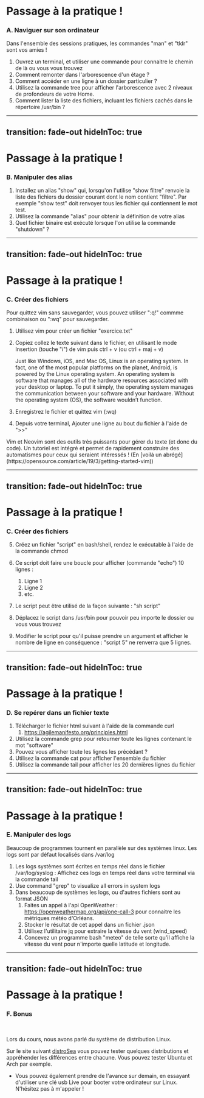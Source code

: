 # Passage à la pratique !
### A. Naviguer sur son ordinateur
<p class="opacity-90 border-1 border-separate p2">Dans l'ensemble des sessions pratiques, les commandes "man" et "tldr" sont vos amies !</p>

1. Ouvrez un terminal, et utiliser une commande pour connaitre le chemin de là ou vous vous trouvez
2. Comment remonter dans l'arborescence d'un étage ?
3. Comment accéder en une ligne à un dossier particulier ?
4. Utilisez la commande tree pour afficher l'arborescence avec 2 niveaux de profondeurs de votre Home.
5. Comment lister la liste des fichiers, incluant les fichiers cachés dans le répertoire /usr/bin ?

---
transition: fade-out
hideInToc: true
---

# Passage à la pratique !
### B. Manipuler des alias

1. Installez un alias "show" qui, lorsqu'on l'utilise "show filtre" renvoie la liste des fichiers du dossier courant dont le nom contient "filtre". Par exemple "show test" doit renvoyer tous les fichier qui contiennent le mot test.
2. Utilisez la commande "alias" pour obtenir la définition de votre alias
3. Quel fichier binaire est exécuté lorsque l'on utilise la commande "shutdown" ?

---
transition: fade-out
hideInToc: true
---

# Passage à la pratique !
### C. Créer des fichiers

<p class="opacity-90 border-1 border-separate p2">Pour quittez vim sans sauvegarder, vous pouvez utiliser ":q!" commme combinaison ou ":wq" pour sauvegarder.</p>

1. Utilisez vim pour créer un fichier "exercice.txt"
2. Copiez collez le texte suivant dans le fichier, en utilisant le mode Insertion (touche "i") de vim puis ctrl + v (ou ctrl + maj + v)
   <div class="text-xs">
   Just like Windows, iOS, and Mac OS, Linux is an operating system. In fact, one of the most popular platforms on the planet, Android, is powered by the Linux operating system. An operating system is software that manages all of the hardware resources associated with your desktop or laptop. To put it simply, the operating system manages the communication between your software and your hardware. Without the operating system (OS), the software wouldn’t function.</div>

3. Enregistrez le fichier et quittez vim (:wq)
4. Depuis votre terminal, Ajouter une ligne au bout du fichier à l'aide de ">>"

<p v-click class="opacity-90 border-1 border-separate p2">Vim et Neovim sont des outils très puissants pour gérer du texte (et donc du code). Un tutoriel est intégré et permet de rapidement construire des automatismes pour ceux qui seraient intéressés ! (En [voilà un abrégé](https://opensource.com/article/19/3/getting-started-vim))</p>


---
transition: fade-out
hideInToc: true
---


# Passage à la pratique !
### C. Créer des fichiers

5. Créez un fichier "script" en bash/shell, rendez le exécutable à l'aide de la commande chmod


6. Ce script doit faire une boucle pour afficher (commande "echo") 10 lignes :
   1. Ligne 1
   2. Ligne 2
   3. etc.
7. Le script peut être utilisé de la façon suivante : "sh script"
8. Déplacez le script dans /usr/bin pour pouvoir peu importe le dossier ou vous vous trouvez
9.  Modifier le script pour qu'il puisse prendre un argument et afficher le nombre de ligne en conséquence : "script 5" ne renverra que 5 lignes.





---
transition: fade-out
hideInToc: true
---

# Passage à la pratique !
### D. Se repérer dans un fichier texte

1. Télécharger le fichier html suivant à l'aide de la commande curl
   1. https://agilemanifesto.org/principles.html
2. Utilisez la commande grep pour retourner toute les lignes contenant le mot "software"
3. Pouvez vous afficher toute les lignes les précédant ?
4. Utilisez la commande cat pour afficher l'ensemble du fichier
5. Utilisez la commande tail pour afficher les 20 dernières lignes du fichier


---
transition: fade-out
hideInToc: true
---

# Passage à la pratique !
### E. Manipuler des logs


<p class="opacity-90 border-1 border-separate p2">Beaucoup de programmes tournent en parallèle sur des systèmes linux. Les logs sont par défaut localisés dans /var/log</p>

1. Les logs systèmes sont écrites en temps réel dans le fichier /var/log/syslog : Affichez ces logs en temps réel dans votre terminal via la commande tail
2. Use command "grep" to visualize all errors in system logs
3. Dans beaucoup de systèmes les logs, ou d'autres fichiers sont au format JSON
   1. Faites un appel à l'api OpenWeather : https://openweathermap.org/api/one-call-3 pour connaitre les métriques météo d'Orléans.
   2. Stocker le résultat de cet appel dans un fichier .json
   3. Utilisez l'utilitaire jq pour extraire la vitesse du vent (wind_speed)
   4. Concevez un programme bash "meteo" de telle sorte qu'il affiche la vitesse du vent pour n'importe quelle latitude et longitude.


---
transition: fade-out
hideInToc: true
---

# Passage à la pratique !
### F. Bonus

<br/>

Lors du cours, nous avons parlé du système de distribution Linux. 

Sur le site suivant [distroSea](https://distrosea.com/) vous pouvez tester quelques distributions et appréhender les différences entre chacune.
Vous pouvez tester Ubuntu et Arch par exemple.


- Vous pouvez également prendre de l'avance sur demain, en essayant d'utiliser une clé usb Live pour booter votre ordinateur sur Linux. N'hésitez pas à m'appeler !